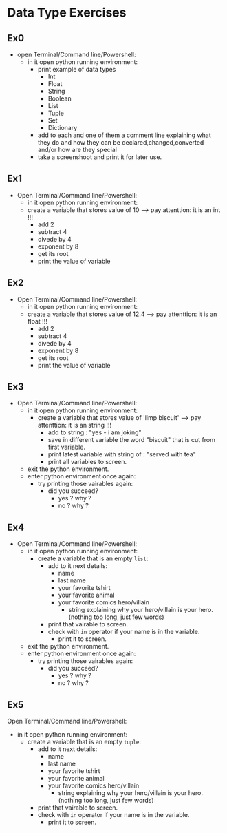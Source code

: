 # Data Type Exercises

## Ex0

- open Terminal/Command line/Powershell:
  - in it open python running environment:
    - print example of data types
      - Int
      - Float
      - String
      - Boolean
      - List
      - Tuple
      - Set
      - Dictionary
    - add to each and one of them a comment line explaining what they do and how they can be declared,changed,converted and/or how are they special
    - take a screenshoot and print it for later use.


## Ex1

- Open Terminal/Command line/Powershell:
  - in it open python running environment:
  - create a variable that stores value of 10 --> pay attenttion: it is an int !!!
    - add 2
    - subtract 4
    - divede by 4
    - exponent by 8
    - get its root
    - print the value of variable


## Ex2

- Open Terminal/Command line/Powershell:
  - in it open python running environment:
  - create a variable that stores value of 12.4 --> pay attenttion: it is an float !!!
    - add 2
    - subtract 4
    - divede by 4
    - exponent by 8
    - get its root
    - print the value of variable

## Ex3

- Open Terminal/Command line/Powershell:
  - in it open python running environment:
    - create a variable that stores value of 'limp biscuit' --> pay attenttion: it is an string !!!
      - add to string : "yes  - i am joking"
      - save in different variable the word "biscuit" that is cut from first variable.
      - print latest variable with string of : "served with tea"
      - print all variables to screen.
  - exit the python environment.
  - enter python environment once again:
    - try printing those vairables again:
      - did you succeed?
        - yes ? why ?
        - no  ? why ? 


## Ex4

- Open Terminal/Command line/Powershell:
  - in it open python running environment:
    - create a variable that is an empty `list`:
      - add to it next details:
        - name
        - last name
        - your favorite tshirt
        - your favorite animal
        - your favorite comics hero/villain
          - string explaining why your hero/villain is your hero.(nothing too long, just few words)
      - print that vairable to screen.
      - check with `in` operator if your name is in the variable.
        - print it to screen.
  - exit the python environment.
  - enter python environment once again:
    - try printing those vairables again:
      - did you succeed?
        - yes ? why ?
        - no  ? why ? 


## Ex5

 Open Terminal/Command line/Powershell:
  - in it open python running environment:
    - create a variable that is an empty `tuple`:
      - add to it next details:
        - name
        - last name
        - your favorite tshirt
        - your favorite animal
        - your favorite comics hero/villain
          - string explaining why your hero/villain is your hero.(nothing too long, just few words)
      - print that vairable to screen.
      - check with `in` operator if your name is in the variable.
        - print it to screen.